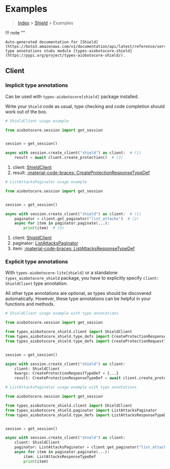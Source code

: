 # Examples

> [Index](../README.md) > [Shield](./README.md) > Examples

!!! note ""

    Auto-generated documentation for [Shield](https://boto3.amazonaws.com/v1/documentation/api/latest/reference/services/shield.html#shield)
    type annotations stubs module [types-aiobotocore-shield](https://pypi.org/project/types-aiobotocore-shield/).

## Client

### Implicit type annotations

Can be used with `types-aiobotocore[shield]` package installed.

Write your `Shield` code as usual,
type checking and code completion should work out of the box.



```python
# ShieldClient usage example

from aiobotocore.session import get_session


session = get_session()

async with session.create_client("shield") as client:  # (1)
    result = await client.create_protection()  # (2)
```

1. client: [ShieldClient](./client.md)
2. result: [:material-code-braces: CreateProtectionResponseTypeDef](./type_defs.md#createprotectionresponsetypedef) 



```python
# ListAttacksPaginator usage example

from aiobotocore.session import get_session


session = get_session()

async with session.create_client("shield") as client:  # (1)
    paginator = client.get_paginator("list_attacks")  # (2)
    async for item in paginator.paginate(...):
        print(item)  # (3)
```

1. client: [ShieldClient](./client.md)
2. paginator: [ListAttacksPaginator](./paginators.md#listattackspaginator)
3. item: [:material-code-braces: ListAttacksResponseTypeDef](./type_defs.md#listattacksresponsetypedef) 




### Explicit type annotations

With `types-aiobotocore-lite[shield]`
or a standalone `types_aiobotocore_shield` package, you have to explicitly specify
`client: ShieldClient` type annotation.

All other type annotations are optional, as types should be discovered automatically.
However, these type annotations can be helpful in your functions and methods.


```python
# ShieldClient usage example with type annotations

from aiobotocore.session import get_session

from types_aiobotocore_shield.client import ShieldClient
from types_aiobotocore_shield.type_defs import CreateProtectionResponseTypeDef
from types_aiobotocore_shield.type_defs import CreateProtectionRequestTypeDef


session = get_session()

async with session.create_client("shield") as client:
    client: ShieldClient
    kwargs: CreateProtectionRequestTypeDef = {...}
    result: CreateProtectionResponseTypeDef = await client.create_protection(**kwargs)
```



```python
# ListAttacksPaginator usage example with type annotations

from aiobotocore.session import get_session

from types_aiobotocore_shield.client import ShieldClient
from types_aiobotocore_shield.paginator import ListAttacksPaginator
from types_aiobotocore_shield.type_defs import ListAttacksResponseTypeDef


session = get_session()

async with session.create_client("shield") as client:
    client: ShieldClient
    paginator: ListAttacksPaginator = client.get_paginator("list_attacks")
    async for item in paginator.paginate(...):
        item: ListAttacksResponseTypeDef
        print(item)
```


